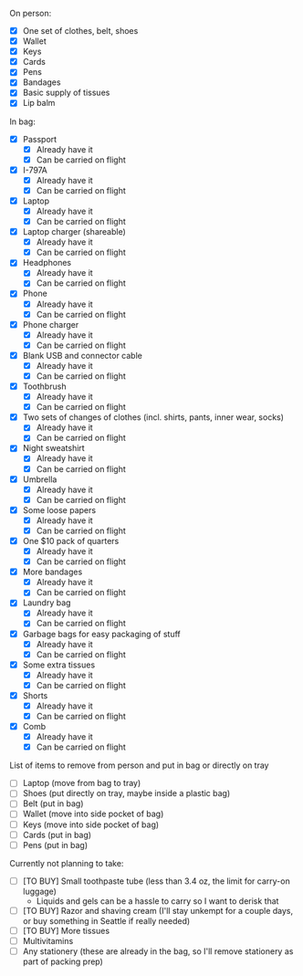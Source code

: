 On person:

- [x] One set of clothes, belt, shoes
- [x] Wallet
- [x] Keys
- [x] Cards
- [x] Pens
- [x] Bandages
- [x] Basic supply of tissues
- [x] Lip balm

In bag:

- [x] Passport
  - [x] Already have it
  - [x] Can be carried on flight
- [x] I-797A
  - [x] Already have it
  - [x] Can be carried on flight
- [x] Laptop
  - [x] Already have it
  - [x] Can be carried on flight
- [x] Laptop charger (shareable)
  - [x] Already have it
  - [x] Can be carried on flight
- [x] Headphones
  - [x] Already have it
  - [x] Can be carried on flight
- [x] Phone
  - [x] Already have it
  - [x] Can be carried on flight
- [x] Phone charger
  - [x] Already have it
  - [x] Can be carried on flight
- [x] Blank USB and connector cable
  - [x] Already have it
  - [x] Can be carried on flight
- [x] Toothbrush
  - [x] Already have it
  - [x] Can be carried on flight
- [x] Two sets of changes of clothes (incl. shirts, pants, inner wear, socks)
  - [x] Already have it
  - [x] Can be carried on flight
- [x] Night sweatshirt
  - [x] Already have it
  - [x] Can be carried on flight
- [x] Umbrella
  - [x] Already have it
  - [x] Can be carried on flight
- [x] Some loose papers
  - [x] Already have it
  - [x] Can be carried on flight
- [x] One $10 pack of quarters
  - [x] Already have it
  - [x] Can be carried on flight
- [x] More bandages
  - [x] Already have it
  - [x] Can be carried on flight
- [x] Laundry bag
  - [x] Already have it
  - [x] Can be carried on flight
- [x] Garbage bags for easy packaging of stuff
  - [x] Already have it
  - [x] Can be carried on flight
- [x] Some extra tissues
  - [x] Already have it
  - [x] Can be carried on flight
- [x] Shorts
  - [x] Already have it
  - [x] Can be carried on flight
- [x] Comb
  - [x] Already have it
  - [x] Can be carried on flight

List of items to remove from person and put in bag or directly on tray

- [ ] Laptop (move from bag to tray)
- [ ] Shoes (put directly on tray, maybe inside a plastic bag)
- [ ] Belt (put in bag)
- [ ] Wallet (move into side pocket of bag)
- [ ] Keys (move into side pocket of bag)
- [ ] Cards (put in bag)
- [ ] Pens (put in bag)

Currently not planning to take:

- [ ] [TO BUY] Small toothpaste tube (less than 3.4 oz, the limit for carry-on luggage)
  - Liquids and gels can be a hassle to carry so I want to derisk that
- [ ] [TO BUY] Razor and shaving cream (I'll stay unkempt for a couple days, or buy something in Seattle if really needed)
- [ ] [TO BUY] More tissues
- [ ] Multivitamins
- [ ] Any stationery (these are already in the bag, so I'll remove stationery as part of packing prep)